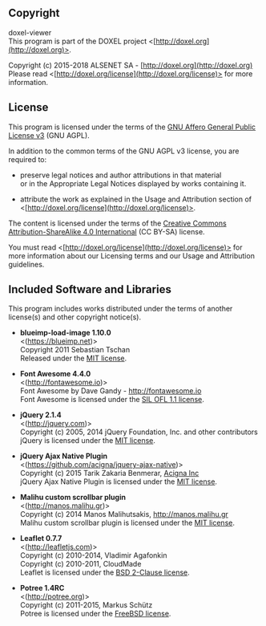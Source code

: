 ## Copyright

doxel-viewer<br />
This program is part of the DOXEL project <[http://doxel.org](http://doxel.org)>.

Copyright (c) 2015-2018 ALSENET SA - [http://doxel.org](http://doxel.org)<br />
Please read <[http://doxel.org/license](http://doxel.org/license)> for more
information.


## License

This program is licensed under the terms of the
[GNU Affero General Public License v3](http://www.gnu.org/licenses/agpl.html)
(GNU AGPL).

In addition to the common terms of the GNU AGPL v3 license, you are required to:

*   preserve legal notices and author attributions in that material<br />
    or in the Appropriate Legal Notices displayed by works containing it.

*   attribute the work as explained in the Usage and Attribution section of
    <[http://doxel.org/license](http://doxel.org/license)>.

The content is licensed under the terms of the
[Creative Commons Attribution-ShareAlike 4.0 International](http://creativecommons.org/licenses/by-sa/4.0/)
(CC BY-SA) license.

You must read <[http://doxel.org/license](http://doxel.org/license)> for more
information about our Licensing terms and our Usage and Attribution guidelines.


## Included Software and Libraries

This program includes works distributed under the terms of another license(s) and other copyright notice(s).

*   __blueimp-load-image 1.10.0__<br />
    <(https://blueimp.net)><br />
    Copyright 2011 Sebastian Tschan<br />
    Released under the [MIT license](http://opensource.org/licenses/MIT).

*   __Font Awesome 4.4.0__<br />
    <(http://fontawesome.io)><br />
    Font Awesome by Dave Gandy - http://fontawesome.io<br />
    Font Awesome is licensed under the [SIL OFL 1.1 license](http://scripts.sil.org/OFL).

*   __jQuery 2.1.4__<br />
    <(http://jquery.com)><br />
    Copyright (c) 2005, 2014 jQuery Foundation, Inc. and other contributors<br />
    jQuery is licensed under the [MIT license](http://opensource.org/licenses/MIT).

*   __jQuery Ajax Native Plugin__<br />
    <(https://github.com/acigna/jquery-ajax-native)><br />
    Copyright (c) 2015 Tarik Zakaria Benmerar, [Acigna Inc](http://www.acigna.com)<br />
    jQuery Ajax Native Plugin is licensed under the [MIT license](http://opensource.org/licenses/MIT).

*   __Malihu custom scrollbar plugin__<br />
    <(http://manos.malihu.gr)><br />
    Copyright (c) 2014 Manos Malihutsakis, http://manos.malihu.gr<br />
    Malihu custom scrollbar plugin is licensed under the [MIT license](http://opensource.org/licenses/MIT).

*   __Leaflet 0.7.7__<br />
    <(http://leafletjs.com)><br />
    Copyright (c) 2010-2014, Vladimir Agafonkin<br />
    Copyright (c) 2010-2011, CloudMade<br />
    Leaflet is licensed under the [BSD 2-Clause license](http://opensource.org/licenses/BSD-2-Clause).

*   __Potree 1.4RC__<br />
    <(http://potree.org)><br />
    Copyright (c) 2011-2015, Markus Schütz<br />
    Potree is licensed under the [FreeBSD license](https://opensource.org/licenses/BSD-2-Clause).


